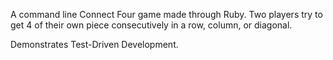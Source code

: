 A command line Connect Four game made through Ruby. Two players try to get 4 of their own piece consecutively in a row, column, or diagonal.

Demonstrates Test-Driven Development.